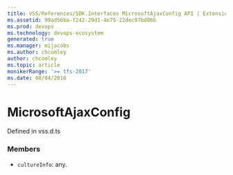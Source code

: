 ```yaml
---
title: VSS/References/SDK.Interfaces MicrosoftAjaxConfig API | Extensions for Azure DevOps Services
ms.assetid: 99ad56ba-f242-29d1-4e75-22dec07bd86b
ms.prod: devops
ms.technology: devops-ecosystem
generated: true
ms.manager: mijacobs
ms.author: chcomley
author: chcomley
ms.topic: article
monikerRange: '>= tfs-2017'
ms.date: 08/04/2016
---
```


# MicrosoftAjaxConfig

Defined in vss.d.ts



### Members

* `cultureInfo`: any. 

